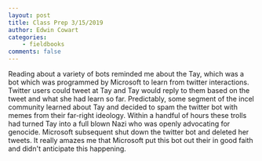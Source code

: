 ```yaml
---
layout: post
title: Class Prep 3/15/2019
author: Edwin Cowart
categories:
    - fieldbooks
comments: false
---
```


Reading about a variety of bots reminded me about the Tay, which was a bot which was programmed by Microsoft to learn from twitter interactions. Twitter users could tweet at Tay and Tay would reply to them based on the tweet and what she had learn so far. Predictably, some segment of the incel community learned about Tay and decided to spam the twitter bot with memes from their far-right ideology. Within a handful of hours these trolls had turned Tay into a full blown Nazi who was openly advocating for genocide. Microsoft subsequent shut down the twitter bot and deleted her tweets. It really amazes me that Microsoft put this bot out their in good faith and didn't anticipate this happening.
